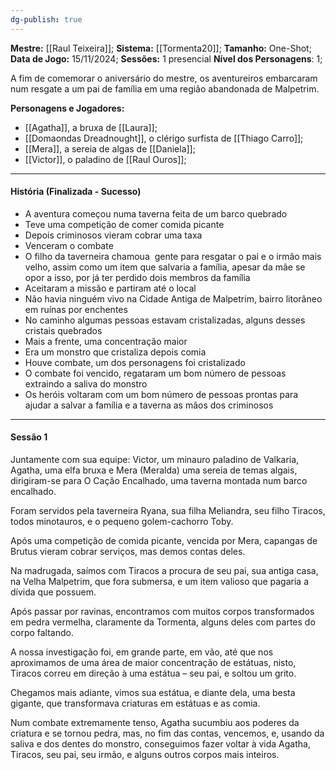 ```yaml
---
dg-publish: true
---
```

**Mestre:** [[Raul Teixeira]];
**Sistema:**  [[Tormenta20]];
**Tamanho:** One-Shot;
**Data de Jogo:** 15/11/2024;
**Sessões:** 1 presencial
**Nível dos Personagens**: 1;

A fim de comemorar o aniversário do mestre, os aventureiros embarcaram num resgate a um pai de família em uma região abandonada de Malpetrim.

**Personagens e Jogadores:**
- [[Agatha]], a bruxa de [[Laura]];
- [[Domaondas Dreadnought]], o clérigo surfista de [[Thiago Carro]];
- [[Mera]], a sereia de algas de [[Daniela]];
- [[Victor]], o paladino de [[Raul Ouros]];

---
#### História (Finalizada - Sucesso)
- A aventura começou numa taverna feita de um barco quebrado
- Teve uma competição de comer comida picante
- Depois criminosos vieram cobrar uma taxa
- Venceram o combate
- O filho da taverneira chamoua  gente para resgatar o pai e o irmão mais velho, assim como um item que salvaria a família, apesar da mãe se opor a isso, por já ter perdido dois membros da família
- Aceitaram a missão e partiram até o local
- Não havia ninguém vivo na Cidade Antiga de Malpetrim, bairro litorâneo em ruínas por enchentes
- No caminho algumas pessoas estavam cristalizadas, alguns desses cristais quebrados
- Mais a frente, uma concentração maior
- Era um monstro que cristaliza depois comia
- Houve combate, um dos personagens foi cristalizado
- O combate foi vencido, regataram um bom número de pessoas extraindo a saliva do monstro
- Os heróis voltaram com um bom número de pessoas prontas para ajudar a salvar a família e a taverna as mãos dos criminosos

---

#### Sessão 1

Juntamente com sua equipe: Victor, um minauro paladino de Valkaria, Agatha, uma elfa bruxa e Mera (Meralda) uma sereia de temas algais, dirigiram-se para O Cação Encalhado, uma taverna montada num barco encalhado.

Foram servidos pela taverneira Ryana, sua filha Meliandra, seu filho Tiracos, todos minotauros, e o pequeno golem-cachorro Toby.

Após uma competição de comida picante, vencida por Mera, capangas de Brutus vieram cobrar serviços, mas demos contas deles.

Na madrugada, saímos com Tiracos a procura de seu pai, sua antiga casa, na Velha Malpetrim, que fora submersa, e um item valioso que pagaria a dívida que possuem.

Após passar por ravinas, encontramos com muitos corpos transformados em pedra vermelha, claramente da Tormenta, alguns deles com partes do corpo faltando.

A nossa investigação foi, em grande parte, em vão, até que nos aproximamos de uma área de maior concentração de estátuas, nisto, Tiracos correu em direção à uma estátua – seu pai, e soltou um grito.

Chegamos mais adiante, vimos sua estátua, e diante dela, uma besta gigante, que transformava criaturas em estátuas e as comia.

Num combate extremamente tenso, Agatha sucumbiu aos poderes da criatura e se tornou pedra, mas, no fim das contas, vencemos, e, usando da saliva e dos dentes do monstro, conseguimos fazer voltar à vida Agatha, Tiracos, seu pai, seu irmão, e alguns outros corpos mais inteiros.